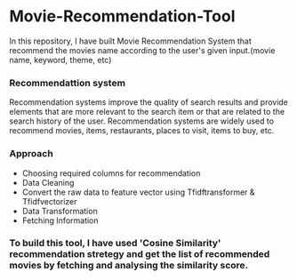 # Movie-Recommendation-Tool

In this repository, I have built Movie Recommendation System that recommend the movies name according to the user's given input.(movie name, keyword, theme, etc)

### Recommendattion system

Recommendation systems improve the quality of search results and provide elements that are more relevant to the search item or that are related to the search history of the user. Recommendation systems are widely used to recommend movies, items, restaurants, places to visit, items to buy, etc.

### Approach

- Choosing required columns for recommendation
- Data Cleaning
- Convert the raw data to feature vector using Tfidftransformer & Tfidfvectorizer
- Data Transformation
- Fetching Information


### To build this tool, I have used 'Cosine Similarity' recommendation stretegy and get the list of recommended movies by fetching and analysing the similarity score.
